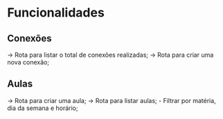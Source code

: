 # Funcionalidades #

## Conexões 
-> Rota para listar o total de conexões realizadas;
-> Rota para criar uma nova conexão;

## Aulas
-> Rota para criar uma aula;
-> Rota para listar aulas;
    - Filtrar por matéria, dia da semana e horário;